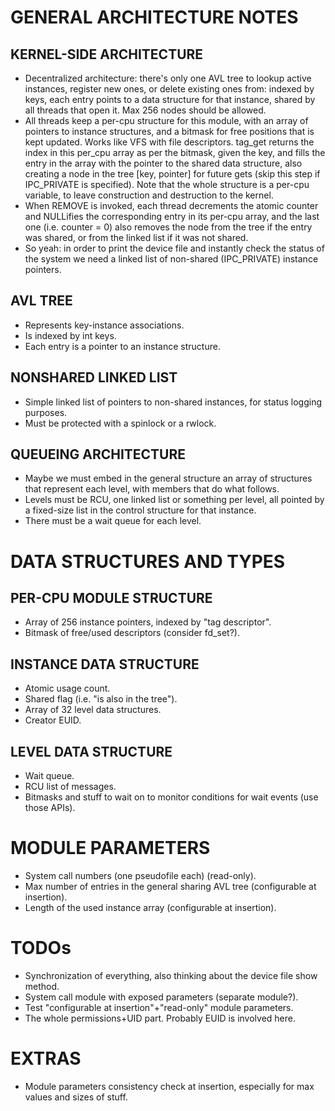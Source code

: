 # GENERAL ARCHITECTURE NOTES
## KERNEL-SIDE ARCHITECTURE
- Decentralized architecture: there's only one AVL tree to lookup active instances, register new ones, or delete
existing ones from: indexed by keys, each entry points to a data structure for that instance, shared by all
threads that open it. Max 256 nodes should be allowed.
- All threads keep a per-cpu structure for this module, with an array of pointers to instance structures, and a
bitmask for free positions that is kept updated. Works like VFS with file descriptors.
tag_get returns the index in this per_cpu array as per the bitmask, given the key, and fills the entry in
the array with the pointer to the shared data structure, also creating a node in the tree [key, pointer] for
future gets (skip this step if IPC_PRIVATE is specified).
Note that the whole structure is a per-cpu variable, to leave construction and destruction to the kernel.
- When REMOVE is invoked, each thread decrements the atomic counter and NULLifies the corresponding entry in its
per-cpu array, and the last one (i.e. counter = 0) also removes the node from the tree if the entry was shared,
or from the linked list if it was not shared.
- So yeah: in order to print the device file and instantly check the status of the system we need a linked list
of non-shared (IPC_PRIVATE) instance pointers.

## AVL TREE
- Represents key-instance associations.
- Is indexed by int keys.
- Each entry is a pointer to an instance structure.

## NONSHARED LINKED LIST
- Simple linked list of pointers to non-shared instances, for status logging purposes.
- Must be protected with a spinlock or a rwlock.

## QUEUEING ARCHITECTURE
- Maybe we must embed in the general structure an array of structures that represent each level, with members
that do what follows.
- Levels must be RCU, one linked list or something per level, all pointed by a fixed-size list in the control structure
for that instance.
- There must be a wait queue for each level.

# DATA STRUCTURES AND TYPES
## PER-CPU MODULE STRUCTURE
- Array of 256 instance pointers, indexed by "tag descriptor".
- Bitmask of free/used descriptors (consider fd_set?).

## INSTANCE DATA STRUCTURE
- Atomic usage count.
- Shared flag (i.e. "is also in the tree").
- Array of 32 level data structures.
- Creator EUID.

## LEVEL DATA STRUCTURE
- Wait queue.
- RCU list of messages.
- Bitmasks and stuff to wait on to monitor conditions for wait events (use those APIs).

# MODULE PARAMETERS
- System call numbers (one pseudofile each) (read-only).
- Max number of entries in the general sharing AVL tree (configurable at insertion).
- Length of the used instance array (configurable at insertion).

# TODOs
- Synchronization of everything, also thinking about the device file show method.
- System call module with exposed parameters (separate module?).
- Test "configurable at insertion"+"read-only" module parameters.
- The whole permissions+UID part. Probably EUID is involved here.

# EXTRAS
- Module parameters consistency check at insertion, especially for max values and sizes of stuff.
